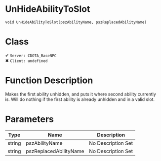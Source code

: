# UnHideAbilityToSlot
```
void UnHideAbilityToSlot(pszAbilityName, pszReplacedAbilityName)
```
# Class
✔ `Server: CDOTA_BaseNPC`  
✖ `Client: undefined`  

# Function Description
Makes the first ability unhidden, and puts it where second ability currently is. Will do nothing if the first ability is already unhidden and in a valid slot.
# Parameters
Type|Name|Description
--|--|--
string|pszAbilityName|No Description Set
string|pszReplacedAbilityName|No Description Set
